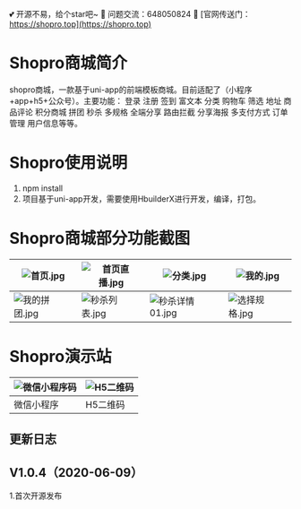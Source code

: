 

 :two_hearts: 开源不易，给个star吧~ :star2: 
   问题交流：648050824
 :triangular_flag_on_post: [官网传送门：https://shopro.top](https://shopro.top)

# Shopro商城简介

shopro商城，一款基于uni-app的前端模板商城。目前适配了（小程序+app+h5+公众号）。主要功能： 登录 注册 签到 富文本 分类 购物车 筛选 地址 商品评论 积分商城 拼团 秒杀 多规格 全端分享 路由拦截 分享海报 多支付方式 订单管理 用户信息等等。

# Shopro使用说明

1. npm install
2. 项目基于uni-app开发，需要使用HbuilderX进行开发，编译，打包。

# Shopro商城部分功能截图

|![](https://images.gitee.com/uploads/images/2020/0609/154538_14f88f04_2264724.jpeg "首页.jpg")|![](https://images.gitee.com/uploads/images/2020/0609/154615_f819b1e8_2264724.jpeg "首页直播.jpg")|![](https://images.gitee.com/uploads/images/2020/0609/154650_f80311d8_2264724.jpeg "分类.jpg") |![](https://images.gitee.com/uploads/images/2020/0609/155021_7fdcaab7_2264724.jpeg "我的.jpg") |
| ------------ | ------------ | ------------ | ------------ |
|![](https://images.gitee.com/uploads/images/2020/0609/155041_28e25af7_2264724.jpeg "我的拼团.jpg")  |![](https://images.gitee.com/uploads/images/2020/0609/154816_2d13de51_2264724.jpeg "秒杀列表.jpg") |![](https://images.gitee.com/uploads/images/2020/0609/154831_f490adf5_2264724.jpeg "秒杀详情01.jpg") |![](https://images.gitee.com/uploads/images/2020/0609/155054_ad93ce91_2264724.jpeg "选择规格.jpg")  |


# Shopro演示站

|![微信小程序码](https://images.gitee.com/uploads/images/2020/0609/161525_364852cc_2264724.jpeg "微信小程序码") |![H5二维码](https://images.gitee.com/uploads/images/2020/0609/161626_43f86922_2264724.png "H5二维码") | 
| ------------ | ------------ | 
|  微信小程序 |H5二维码  | 




## 更新日志

## V1.0.4（2020-06-09）

1.首次开源发布




